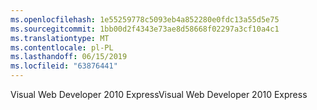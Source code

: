 ```yaml
---
ms.openlocfilehash: 1e55259778c5093eb4a852280e0fdc13a55d5e75
ms.sourcegitcommit: 1bb00d2f4343e73ae8d58668f02297a3cf10a4c1
ms.translationtype: MT
ms.contentlocale: pl-PL
ms.lasthandoff: 06/15/2019
ms.locfileid: "63876441"
---
```

<span data-ttu-id="c10f4-101">Visual Web Developer 2010 Express</span><span class="sxs-lookup"><span data-stu-id="c10f4-101">Visual Web Developer 2010 Express</span></span>